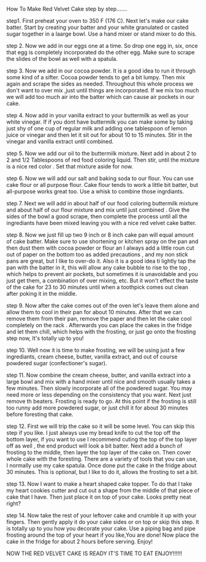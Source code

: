How To Make Red Velvet Cake step by step.......


step1. First preheat your oven to 350 F (176 C). Next let's make our cake batter. Start by creating your batter and your white granulated or casted sugar together in a laarge bowl. Use a hand mixer or stand mixer to do this.

step 2. Now we add in our eggs one at a time. So drop one egg in, six, once that egg is completely incorporated do the other egg. Make sure to scrape the slides of the bowl as well with a spatula.

step 3. Now we add in our cocoa powder. It is a good idea to run it through some kind of a sifter. Cocoa powder tends to get a bit lumpy. Then mix again and scrape the sides as needed. Throughout this whole process we don't want to over mix ,just until things are incorporated. If we mix too much we will add too much air into the batter which can cause air pockets in our cake.

step 4. Now add in your vanilla extract to your buttermilk as well as your white vinegar. If if you dont have buttermilk you can make some by taking just shy of one cup of regular milk and adding one tablespoon of lemon juice or vinegar and then let it sit out for about 10 to 15 minutes. Stir in the vinegar and vanilla extract until combined.

step 5. Now we add our oil to the buttermilk mixture. Next add in about 2 to 2 and 1/2 Tablespoons of red food coloring liquid. Then stir, until the mixture is a nice red color . Set that mixture aside for now.

step 6. Now we will add our salt and baking soda to our flour. You can use cake flour or all purpose flour. Cake flour tends to work a little bit batter, but all-purpose works great too. Use a whisk to combine those ingrdiants.

step 7. Next we will add in about half of our food coloring buttermilk mixture and about half of our flour mixture and mix until just combined . Give the sides of the bowl a good scrape, then complete the process until all the ingrediants have been mixed leaving you with a nice red velvet cake batter.

step 8. Now we just fill up two 9 inch or 8 inch cake pan will equal amount of cake batter. Make sure to use shortening or kitchen spray on the pan and then dust them with cocoa powder or flour an I always add a little roun cut out of paper on the bottom too as added precautions , and my non stick pans are great, but I like to over-do it. Also it is a good idea ti lightly tap the pan with the batter in it, this will allow any cake bubble to rise to the top , which helps to prevent air pockets, but sometimes it is unavoidable and you just get them, a combination of over mixing, etc. But it won't effect the taste of the cake for 23 to 30 minutes until when a toothpick comes out clean after poking it in the middle.

step 9. Now after the cake comes out of the oven let's leave them alone and allow them to cool in their pan for about 10 minutes. After that we can remove them from their pan, remove the paper and then let the cake cool completely on the rack . Afterwards you can place the cakes in the fridge and let them chill, which helps with the frosting, or just go onto the frosting step now, It's totally up to you!

step 10. Well now it is time to make frosting, we will be using just a few ingrediants, cream cheese, butter, vanilla extract, and out of course powdered sugar (confectioner's sugar).

step 11. Now combine the cream cheese, butter, and vanilla extract into a large bowl and mix with a hand mixer until nice and smooth usually takes a few minutes. Then slowly incorporate all of the powdered sugar. You may need more or less depending on the consistency that you want. Next just remove th beaters. Frosting is ready to go. At this point if the frosting is still too runny add more powdered sugar, or just chill it for about 30 minutes before foresting that cake.


step 12. First we will trip the cake so it will be some level. You can skip this step if you like. I just always use my bread knife to cut the top off the bottom layer, if you want to use I recommend cuting the top of the top layer off as well , the end product will look a bit batter. Next add a bunch of frosting to the middle, then layer the top layer of the cake on. Then cover whole cake with the foresting. There are a variety of tools that you can use, I normally use my cake spatula. Once done put the cake in the fridge about 30 minutes. This is optional, but I like to do it, allows the frosting to set a bit.

step 13. Now I want to make a heart shaped cake topper. To do that I take my heart cookies cutter and cut out a shape from the middle of that piece of cake that I have. Then just place it on top of your cake. Looks pretty neat right?

step 14. Now take the rest of your leftover cake and crumble it up with your fingers. Then gently apply it do your cake sides or on top or skip this step. It is totally up to you how you decorate your cake. Use a piping bag and pipe frosting around the top of your heart if you like,You are done! Now place the cake in the fridge for about 2 hours before serving. Enjoy!



NOW THE RED VELVET CAKE IS READY IT'S TIME TO EAT ENJOY!!!!!!